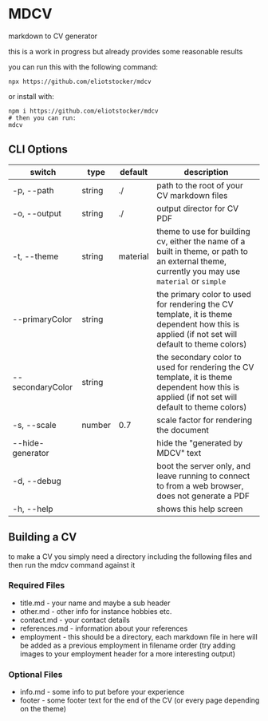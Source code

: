 # MDCV
markdown to CV generator

this is a work in progress but already provides some reasonable results

you can run this with the following command:

```shell
npx https://github.com/eliotstocker/mdcv
```

or install with:
```shell
npm i https://github.com/eliotstocker/mdcv
# then you can run:
mdcv
```

## CLI Options

| switch | type | default | description |
| ------ | ---- | ------- | ----------- |
| -p, --path | string | ./ | path to the root of your CV markdown files |
| -o, --output | string | ./ | output director for CV PDF |
| -t, --theme | string | material | theme to use for building cv, either the name of a built in theme, or path to an external theme, currently you may use `material` or `simple` |
| --primaryColor | string | | the primary color to used for rendering the CV template, it is theme dependent how this is applied (if not set will default to theme colors) |
| --secondaryColor | string | | the secondary color to used for rendering the CV template, it is theme dependent how this is applied (if not set will default to theme colors) |
| -s, --scale | number | 0.7 | scale factor for rendering the document |
| --hide-generator | | | hide the "generated by MDCV" text |
|-d, --debug | | | boot the server only, and leave running to connect to from a web browser, does not generate a PDF |
|-h, --help | | | shows this help screen |

## Building a CV
to make a CV you simply need a directory including the following files and then run the mdcv command against it

### Required Files
* title.md - your name and maybe a sub header
* other.md - other info for instance hobbies etc.
* contact.md - your contact details
* references.md - information about your references
* employment - this should be a directory, each markdown file in here will be added as a previous employment in filename order (try adding images to your employment header for a more interesting output)

### Optional Files
* info.md - some info to put before your experience
* footer - some footer text for the end of the CV (or every page depending on the theme)